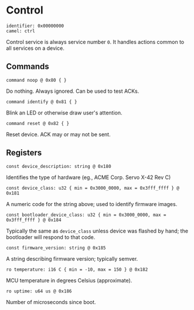# Control

    identifier: 0x00000000
    camel: ctrl

Control service is always service number `0`.
It handles actions common to all services on a device.



## Commands

    command noop @ 0x80 { }

Do nothing. Always ignored. Can be used to test ACKs.

    command identify @ 0x81 { }

Blink an LED or otherwise draw user's attention.

    command reset @ 0x82 { }

Reset device. ACK may or may not be sent.

## Registers

    const device_description: string @ 0x180

Identifies the type of hardware (eg., ACME Corp. Servo X-42 Rev C)

    const device_class: u32 { min = 0x3000_0000, max = 0x3fff_ffff } @ 0x181

A numeric code for the string above; used to identify firmware images.

    const bootloader_device_class: u32 { min = 0x3000_0000, max = 0x3fff_ffff } @ 0x184

Typically the same as `device_class` unless device was flashed by hand; the bootloader will respond to that code.

    const firmware_version: string @ 0x185

A string describing firmware version; typically semver.

    ro temperature: i16 C { min = -10, max = 150 } @ 0x182

MCU temperature in degrees Celsius (approximate).

    ro uptime: u64 us @ 0x186

Number of microseconds since boot.


